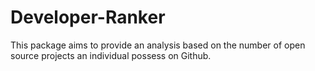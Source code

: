 # Developer-Ranker
This package aims to provide an analysis based on the number of open source projects an individual possess on Github.
